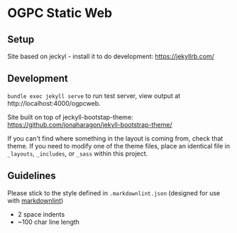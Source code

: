 # OGPC Static Web

## Setup

Site based on jeckyl - install it to do development:
https://jekyllrb.com/

## Development

``bundle exec jekyll serve`` to run test server, view output at http://localhost:4000/ogpcweb.

Site built on top of jeckyll-bootstap-theme:
https://github.com/jonaharagon/jekyll-bootstrap-theme/

If you can't find where something in the layout is coming from, check that theme. If you need to
modify one of the theme files, place an identical file in ``_layouts``, ``_includes``, or ``_sass``
within this project.

## Guidelines

Please stick to the style defined in ``.markdownlint.json`` (designed for use with
[markdownlint](https://github.com/DavidAnson/markdownlint/))

* 2 space indents
* ~100 char line length
